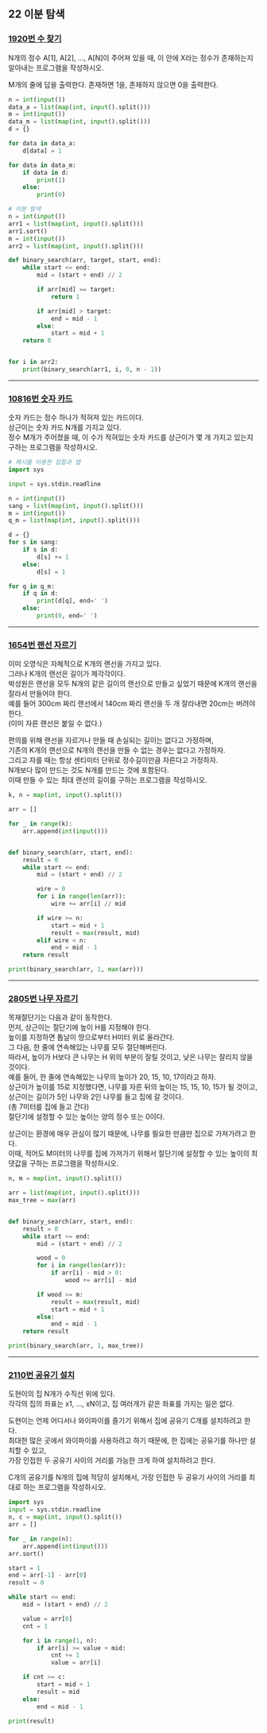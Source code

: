 ## 22 이분 탐색

### [1920번 수 찾기](https://www.acmicpc.net/problem/1920)

N개의 정수 A\[1\], A\[2\], …, A\[N\]이 주어져 있을 때, 이 안에 X라는 정수가 존재하는지 알아내는 프로그램을 작성하시오.

M개의 줄에 답을 출력한다. 존재하면 1을, 존재하지 않으면 0을 출력한다.

```python
n = int(input())
data_a = list(map(int, input().split()))
m = int(input())
data_m = list(map(int, input().split()))
d = {}

for data in data_a:
    d[data] = 1

for data in data_m:
    if data in d:
        print(1)
    else:
        print(0)
```

```python
# 이분 탐색
n = int(input())
arr1 = list(map(int, input().split()))
arr1.sort()
m = int(input())
arr2 = list(map(int, input().split()))

def binary_search(arr, target, start, end):
    while start <= end:
        mid = (start + end) // 2

        if arr[mid] == target:
            return 1

        if arr[mid] > target:
            end = mid - 1
        else:
            start = mid + 1
    return 0


for i in arr2:
    print(binary_search(arr1, i, 0, n - 1))
```

---

### [10816번 숫자 카드](https://www.acmicpc.net/problem/10816)

숫자 카드는 정수 하나가 적혀져 있는 카드이다.  
상근이는 숫자 카드 N개를 가지고 있다.  
정수 M개가 주어졌을 때, 이 수가 적혀있는 숫자 카드를 상근이가 몇 개 가지고 있는지 구하는 프로그램을 작성하시오.

```python
# 해시를 이용한 집합과 맵
import sys

input = sys.stdin.readline

n = int(input())
sang = list(map(int, input().split()))
m = int(input())
q_m = list(map(int, input().split()))

d = {}
for s in sang:
    if s in d:
        d[s] += 1
    else:
        d[s] = 1

for q in q_m:
    if q in d:
        print(d[q], end=' ')
    else:
        print(0, end=' ')
```

---

### [1654번 랜선 자르기](https://www.acmicpc.net/problem/1654)

이미 오영식은 자체적으로 K개의 랜선을 가지고 있다.  
그러나 K개의 랜선은 길이가 제각각이다.  
박성원은 랜선을 모두 N개의 같은 길이의 랜선으로 만들고 싶었기 때문에 K개의 랜선을 잘라서 만들어야 한다.  
예를 들어 300cm 짜리 랜선에서 140cm 짜리 랜선을 두 개 잘라내면 20cm는 버려야 한다.  
(이미 자른 랜선은 붙일 수 없다.)

편의를 위해 랜선을 자르거나 만들 때 손실되는 길이는 없다고 가정하며,  
기존의 K개의 랜선으로 N개의 랜선을 만들 수 없는 경우는 없다고 가정하자.  
그리고 자를 때는 항상 센티미터 단위로 정수길이만큼 자른다고 가정하자.  
N개보다 많이 만드는 것도 N개를 만드는 것에 포함된다.  
이때 만들 수 있는 최대 랜선의 길이를 구하는 프로그램을 작성하시오.

```python
k, n = map(int, input().split())

arr = []

for _ in range(k):
    arr.append(int(input()))


def binary_search(arr, start, end):
    result = 0
    while start <= end:
        mid = (start + end) // 2

        wire = 0
        for i in range(len(arr)):
            wire += arr[i] // mid

        if wire >= n:
            start = mid + 1
            result = max(result, mid)
        elif wire < n:
            end = mid - 1
    return result

print(binary_search(arr, 1, max(arr)))
```

---

### [2805번 나무 자르기](https://www.acmicpc.net/problem/2805)

목재절단기는 다음과 같이 동작한다.  
먼저, 상근이는 절단기에 높이 H를 지정해야 한다.  
높이를 지정하면 톱날이 땅으로부터 H미터 위로 올라간다.  
그 다음, 한 줄에 연속해있는 나무를 모두 절단해버린다.  
따라서, 높이가 H보다 큰 나무는 H 위의 부분이 잘릴 것이고, 낮은 나무는 잘리지 않을 것이다.  
예를 들어, 한 줄에 연속해있는 나무의 높이가 20, 15, 10, 17이라고 하자.  
상근이가 높이를 15로 지정했다면, 나무를 자른 뒤의 높이는 15, 15, 10, 15가 될 것이고,  
상근이는 길이가 5인 나무와 2인 나무를 들고 집에 갈 것이다.  
(총 7미터를 집에 들고 간다)  
절단기에 설정할 수 있는 높이는 양의 정수 또는 0이다.

상근이는 환경에 매우 관심이 많기 때문에, 나무를 필요한 만큼만 집으로 가져가려고 한다.  
이때, 적어도 M미터의 나무를 집에 가져가기 위해서 절단기에 설정할 수 있는 높이의 최댓값을 구하는 프로그램을 작성하시오.

```python
n, m = map(int, input().split())

arr = list(map(int, input().split()))
max_tree = max(arr)


def binary_search(arr, start, end):
    result = 0
    while start <= end:
        mid = (start + end) // 2

        wood = 0
        for i in range(len(arr)):
            if arr[i] - mid > 0:
                wood += arr[i] - mid

        if wood >= m:
            result = max(result, mid)
            start = mid + 1
        else:
            end = mid - 1
    return result

print(binary_search(arr, 1, max_tree))
```

---

### [2110번 공유기 설치](https://www.acmicpc.net/problem/2110)

도현이의 집 N개가 수직선 위에 있다.  
각각의 집의 좌표는 x1, ..., xN이고, 집 여러개가 같은 좌표를 가지는 일은 없다.

도현이는 언제 어디서나 와이파이를 즐기기 위해서 집에 공유기 C개를 설치하려고 한다.  
최대한 많은 곳에서 와이파이를 사용하려고 하기 때문에, 한 집에는 공유기를 하나만 설치할 수 있고,  
가장 인접한 두 공유기 사이의 거리를 가능한 크게 하여 설치하려고 한다.

C개의 공유기를 N개의 집에 적당히 설치해서, 가장 인접한 두 공유기 사이의 거리를 최대로 하는 프로그램을 작성하시오.

```python
import sys
input = sys.stdin.readline
n, c = map(int, input().split())
arr = []

for _ in range(n):
    arr.append(int(input()))
arr.sort()

start = 1
end = arr[-1] - arr[0]
result = 0

while start <= end:
    mid = (start + end) // 2

    value = arr[0]
    cnt = 1

    for i in range(1, n):
        if arr[i] >= value + mid:
            cnt += 1
            value = arr[i]

    if cnt >= c:
        start = mid + 1
        result = mid
    else:
        end = mid - 1

print(result)
```
